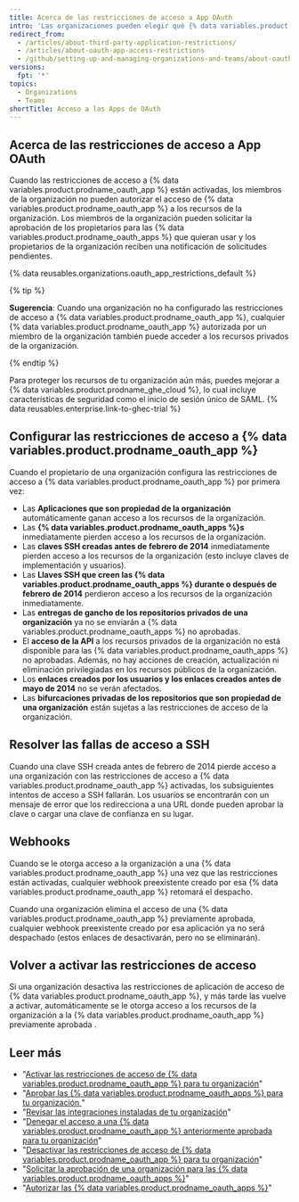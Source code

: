 ```yaml
---
title: Acerca de las restricciones de acceso a App OAuth
intro: 'Las organizaciones pueden elegir qué {% data variables.product.prodname_oauth_apps %} tienen acceso a sus repositorios y otros recursos al activar las restricciones de acceso a {% data variables.product.prodname_oauth_app %}.'
redirect_from:
  - /articles/about-third-party-application-restrictions/
  - /articles/about-oauth-app-access-restrictions
  - /github/setting-up-and-managing-organizations-and-teams/about-oauth-app-access-restrictions
versions:
  fpt: '*'
topics:
  - Organizations
  - Teams
shortTitle: Acceso a las Apps de OAuth
---
```


## Acerca de las restricciones de acceso a App OAuth

Cuando las restricciones de acceso a {% data variables.product.prodname_oauth_app %} están activadas, los miembros de la organización no pueden autorizar el acceso de {% data variables.product.prodname_oauth_app %} a los recursos de la organización. Los miembros de la organización pueden solicitar la aprobación de los propietarios para las {% data variables.product.prodname_oauth_apps %} que quieran usar y los propietarios de la organización reciben una notificación de solicitudes pendientes.

{% data reusables.organizations.oauth_app_restrictions_default %}

{% tip %}

**Sugerencia**: Cuando una organización no ha configurado las restricciones de acceso a {% data variables.product.prodname_oauth_app %}, cualquier {% data variables.product.prodname_oauth_app %} autorizada por un miembro de la organización también puede acceder a los recursos privados de la organización.

{% endtip %}

Para proteger los recursos de tu organización aún más, puedes mejorar a {% data variables.product.prodname_ghe_cloud %}, lo cual incluye características de seguridad como el inicio de sesión único de SAML. {% data reusables.enterprise.link-to-ghec-trial %}

## Configurar las restricciones de acceso a {% data variables.product.prodname_oauth_app %}

Cuando el propietario de una organización configura las restricciones de acceso a {% data variables.product.prodname_oauth_app %} por primera vez:

- Las **Aplicaciones que son propiedad de la organización** automáticamente ganan acceso a los recursos de la organización.
- Las **{% data variables.product.prodname_oauth_apps %}s** inmediatamente pierden acceso a los recursos de la organización.
- Las **claves SSH creadas antes de febrero de 2014** inmediatamente pierden acceso a los recursos de la organización (esto incluye claves de implementación y usuarios).
- Las **Llaves SSH que creen las {% data variables.product.prodname_oauth_apps %} durante o después de febrero de 2014** perdieron acceso a los recursos de la organización inmediatamente.
- Las **entregas de gancho de los repositorios privados de una organización** ya no se enviarán a {% data variables.product.prodname_oauth_apps %} no aprobadas.
- El **acceso de la API** a los recursos privados de la organización no está disponible para las {% data variables.product.prodname_oauth_apps %} no aprobadas. Además, no hay acciones de creación, actualización ni eliminación privilegiadas en los recursos públicos de la organización.
- Los **enlaces creados por los usuarios y los enlaces creados antes de mayo de 2014** no se verán afectados.
- Las **bifurcaciones privadas de los repositorios que son propiedad de una organización** están sujetas a las restricciones de acceso de la organización.

## Resolver las fallas de acceso a SSH

Cuando una clave SSH creada antes de febrero de 2014 pierde acceso a una organización con las restricciones de acceso a {% data variables.product.prodname_oauth_app %} activadas, los subsiguientes intentos de acceso a SSH fallarán. Los usuarios se encontrarán con un mensaje de error que los redirecciona a una URL donde pueden aprobar la clave o cargar una clave de confianza en su lugar.

## Webhooks

Cuando se le otorga acceso a la organización a una {% data variables.product.prodname_oauth_app %} una vez que las restricciones están activadas, cualquier webhook preexistente creado por esa {% data variables.product.prodname_oauth_app %} retomará el despacho.

Cuando una organización elimina el acceso de una {% data variables.product.prodname_oauth_app %} previamente aprobada, cualquier webhook preexistente creado por esa aplicación ya no será despachado (estos enlaces de desactivarán, pero no se eliminarán).

## Volver a activar las restricciones de acceso

Si una organización desactiva las restricciones de aplicación de acceso de {% data variables.product.prodname_oauth_app %}, y más tarde las vuelve a activar, automáticamente se le otorga acceso a los recursos de la organización a la {% data variables.product.prodname_oauth_app %} previamente aprobada .

## Leer más

- "[Activar las restricciones de acceso de {% data variables.product.prodname_oauth_app %} para tu organización](/articles/enabling-oauth-app-access-restrictions-for-your-organization)"
- "[Aprobar las {% data variables.product.prodname_oauth_apps %} para tu organización ](/articles/approving-oauth-apps-for-your-organization)"
- "[Revisar las integraciones instaladas de tu organización](/articles/reviewing-your-organization-s-installed-integrations)"
- "[Denegar el acceso a una {% data variables.product.prodname_oauth_app %} anteriormente aprobada para tu organización](/articles/denying-access-to-a-previously-approved-oauth-app-for-your-organization)"
- "[Desactivar las restricciones de acceso de {% data variables.product.prodname_oauth_app %} para tu organización](/articles/disabling-oauth-app-access-restrictions-for-your-organization)"
- "[Solicitar la aprobación de una organización para las {% data variables.product.prodname_oauth_apps %}](/articles/requesting-organization-approval-for-oauth-apps)"
- "[Autorizar las {% data variables.product.prodname_oauth_apps %}](/github/authenticating-to-github/keeping-your-account-and-data-secure/authorizing-oauth-apps)"
